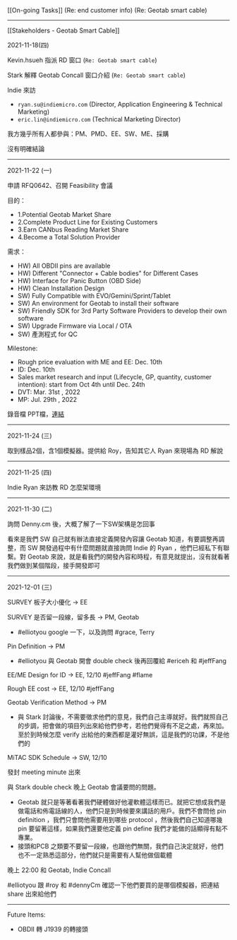 [[On-going Tasks]]
(Re: end customer info)
(Re: Geotab smart cable)

---

[[Stakeholders - Geotab Smart Cable]]

2021-11-18(四) 

Kevin.hsueh 指派 RD 窗口 (`Re: Geotab smart cable`)

Stark 解釋 Geotab Concall 窗口介紹 (`Re: Geotab smart cable`)

Indie 來訪
- `ryan.su@indiemicro.com` (Director, Application Engineering & Technical Marketing) 
- `eric.lin@indiemicro.com` (Technical Marketing Director) 

我方幾乎所有人都參與：PM、PMD、EE、SW、ME、採購

沒有明確結論

---

2021-11-22 (一)

申請 RFQ0642、召開 Feasibility 會議

目的：
- 1.Potential Geotab Market Share
- 2.Complete Product Line for Existing Customers
- 3.Earn CANbus Reading Market Share
- 4.Become a Total Solution Provider

需求：
- HW) All OBDⅡ pins are available
- HW) Different "Connector + Cable bodies" for Different Cases
- HW) Interface for Panic Button (OBD Side)
- HW) Clean Installation Design
- SW) Fully Compatible with EVO/Gemini/Sprint/Tablet
- SW) An environment for Geotab to install their software
- SW) Friendly SDK for 3rd Party Software Providers to develop their own software
- SW) Upgrade Firmware via Local / OTA
- SW) 產測程式 for QC

Milestone:
- Rough price evaluation with ME and EE: Dec. 10th 
- ID: Dec. 10th 
- Sales market research and input (Lifecycle, GP, quantity, customer intention): start from Oct 4th until Dec. 24th  
- DVT: Mar. 31st , 2022
- MP: Jul. 29th , 2022

錄音檔
PPT檔，[連結](https://docs.google.com/presentation/d/1kTxEE9ZZdIr1WkKOGnNbc5hw0OElkF_w/edit?usp=sharing&ouid=112782493369308983971&rtpof=true&sd=true) 

---

2021-11-24 (三)

取到樣品2個，含1個模擬器。提供給 Roy，告知其它人 
Ryan 來現場為 RD 解說 

---

2021-11-25 (四)

Indie Ryan 來訪教 RD 怎麼架環境 

---

2021-11-30 (二)

詢問 Denny.cm 後，大概了解了一下SW架構是怎回事

看來是我們 SW 自己就有辦法直接定義開發內容讓 Geotab 知道，有要調整再調整，而 SW 開發過程中有什麼問題就直接詢問 Indie 的 Ryan ，他們已經私下有聯繫。對 Geotab 來說，就是看我們的開發內容和時程，有意見就提出，沒有就看著我們做到某個階段，接手開發即可

---

2021-12-01 (三)

SURVEY 板子大小優化 → EE

SURVEY 是否留一段線，留多長 → PM, Geotab 
- #elliotyou google 一下，以及詢問 #grace, Terry

Pin Definition → PM 
- #elliotyou 與 Geotab 開會 double check 後再回覆給 #ericeh 和 #jeffFang

EE/ME Design for ID → EE, 12/10 #jeffFang #flame

Rough EE cost → EE, 12/10 #jeffFang 

Geotab Verification Method → PM 
- 與 Stark 討論後，不需要徵求他們的意見，我們自己主導就好。我們就照自己的步調，把會做的項目列出來給他們參考，若他們覺得有不足之處，再來加。至於到時候怎麼 verify 出給他的東西都是灌好無誤，這是我們的功課，不是他們的

MiTAC SDK Schedule → SW, 12/10

發封 meeting minute 出來 

與 Stark double check 晚上 Geotab 會議要問的問題。
- Geotab 就只是等著看著我們硬體做好他灌軟體這樣而已。就把它想成我們是做電話和佈電話線的人，他們只是到時候要來講話的用戶。我們不會問他 pin definition ，我們只會問他需要用到哪些 protocol ，然後我們自己知道哪幾 pin 要留著這樣，如果我們還要他定義 pin define 我們才能做的話顯得有點不專業。
- 接頭和PCB 之類要不要留一段線，也跟他們無關，我們自己決定就好，他們也不一定熟悉這部分，他們就只是需要有人幫他做個載體

晚上 22:00 和 Geotab, Indie Concall

#elliotyou 跟 #roy 和 #dennyCm 確認一下他們要買的是哪個模擬器，把連結 share 出來給他們


---


Future Items:
- OBDⅡ 轉 J1939 的轉接頭


